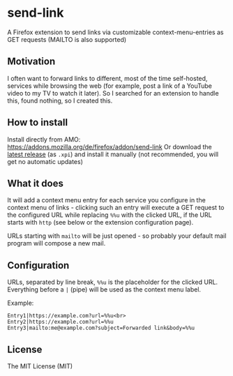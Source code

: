 # send-link
A Firefox extension to send links via customizable context-menu-entries as GET requests (MAILTO is also supported)

## Motivation
I often want to forward links to different, most of the time self-hosted, services while browsing the web (for example, post a link of a YouTube video to my TV to watch it later). So I searched for an extension to handle this, found nothing, so I created this.

## How to install
Install directly from AMO: https://addons.mozilla.org/de/firefox/addon/send-link
Or download the [latest release](https://github.com/berrnd/send-link/releases/latest) (as `.xpi`) and install it manually (not recommended, you will get no automatic updates)

## What it does
It will add a context menu entry for each service you configure in the context menu of links - clicking such an entry will execute a GET request to the configured URL while replacing `%%u` with the clicked URL, if the URL starts with `http` (see below or the extension configuration page).

URLs starting with `mailto` will be just opened - so probably your default mail program will compose a new mail.

## Configuration
URLs, separated by line break, `%%u` is the placeholder for the clicked URL. Everything before a `|` (pipe) will be used as the context menu label.

Example:
```
Entry1|https://example.com?url=%%u<br>
Entry2|https://example.com?url=%%u
Entry3|mailto:me@example.com?subject=Forwarded link&body=%%u
```

## License
The MIT License (MIT)
